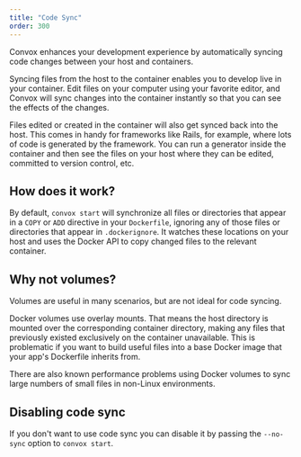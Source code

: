 ```yaml
---
title: "Code Sync"
order: 300
---
```


Convox enhances your development experience by automatically syncing code changes between your host and containers.

Syncing files from the host to the container enables you to develop live in your container. Edit files on your computer using your favorite editor, and Convox will sync changes into the container instantly so that you can see the effects of the changes.

Files edited or created in the container will also get synced back into the host. This comes in handy for frameworks like Rails, for example, where lots of code is generated by the framework. You can run a generator inside the container and then see the files on your host where they can be edited, committed to version control, etc.

## How does it work?

By default, `convox start` will synchronize all files or directories that appear in a `COPY` or `ADD` directive in your `Dockerfile`, ignoring any of those files or directories that appear in `.dockerignore`. It watches these locations on your host and uses the Docker API to copy changed files to the relevant container.

## Why not volumes?

Volumes are useful in many scenarios, but are not ideal for code syncing.

Docker volumes use overlay mounts. That means the host directory is mounted over the corresponding container directory, making any files that previously existed exclusively on the container unavailable. This is problematic if you want to build useful files into a base Docker image that your app's Dockerfile inherits from.

There are also known performance problems using Docker volumes to sync large numbers of small files in non-Linux environments.

## Disabling code sync

If you don't want to use code sync you can disable it by passing the `--no-sync` option to `convox start`.

